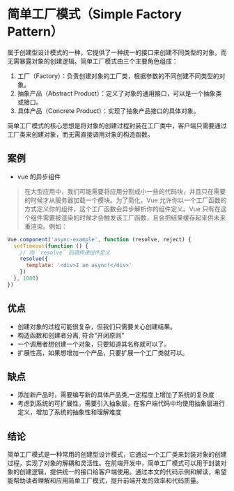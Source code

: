 # 简单工厂模式（Simple Factory Pattern）

属于创建型设计模式的一种，它提供了一种统一的接口来创建不同类型的对象，而无需暴露对象的创建逻辑。简单工厂模式由三个主要角色组成：

1. 工厂（Factory）：负责创建对象的工厂类，根据参数的不同创建不同类型的对象。
2. 抽象产品（Abstract Product）：定义了对象的通用接口，可以是一个抽象类或接口。
3. 具体产品（Concrete Product）：实现了抽象产品接口的具体对象。  

简单工厂模式的核心思想是将对象的创建过程封装在工厂类中，客户端只需要通过工厂类来创建对象，而无需直接调用对象的构造函数。

## 案例
- vue 的异步组件

> 在大型应用中，我们可能需要将应用分割成小一些的代码块，并且只在需要的时候才从服务器加载一个模块。为了简化，Vue 允许你以一个工厂函数的方式定义你的组件，这个工厂函数会异步解析你的组件定义。Vue 只有在这个组件需要被渲染的时候才会触发该工厂函数，且会把结果缓存起来供未来重渲染。例如：
```js
Vue.component('async-example', function (resolve, reject) {
  setTimeout(function () {
    // 向 `resolve` 回调传递组件定义
    resolve({
      template: '<div>I am async!</div>'
    })
  }, 1000)
})

```

## 优点

- 创建对象的过程可能很复杂，但我们只需要关心创建结果。
- 构造函数和创建者分离, 符合“开闭原则”
- 一个调用者想创建一个对象，只要知道其名称就可以了。
- 扩展性高，如果想增加一个产品，只要扩展一个工厂类就可以。

## 缺点

- 添加新产品时，需要编写新的具体产品类,一定程度上增加了系统的复杂度
- 考虑到系统的可扩展性，需要引入抽象层，在客户端代码中均使用抽象层进行定义，增加了系统的抽象性和理解难度

## 结论
简单工厂模式是一种常用的创建型设计模式，它通过一个工厂类来封装对象的创建过程，实现了对象的解耦和灵活性。在前端开发中，简单工厂模式可以用于封装对象的创建逻辑，提供统一的接口给客户端使用。通过本文的代码示例和解读，希望能帮助读者理解和应用简单工厂模式，提升前端开发的效率和代码质量。